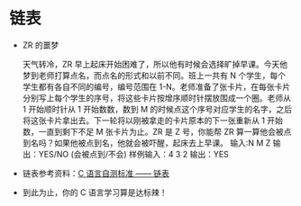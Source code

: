 # 链表

- ZR 的噩梦

  天气转冷，ZR 早上起床开始困难了，所以他有时候会选择旷掉早课。今天他梦到老师打算点名，而点名的形式和以前不同。班上一共有 N 个学生，每个学生都有各自不同的编号，编号范围在 1-N。老师准备了张卡片，在每张卡片分别写上每个学生的序号，将这些卡片按增序顺时针摆放围成一个圈。老师从 1 开始顺时针从 1 开始数数，数到 M 的时候点这个序号对应学生的名字，之后将这张卡片拿出去。下一轮将以刚被拿走的卡片原本的下一张重新从 1 开始数，一直到剩下不足 M 张卡片为止。ZR 是 Z 号，你能帮 ZR 算一算他会被点到名吗？如果他被点到名，他就会被吓醒，起床去上早课。
  输入∶N M Z 输出：YES/NO (会被点到/不会) 样例输入：4 3 2 输出：YES

- 链表参考资料：[C 语言自测标准 —— 链表](https://hdu-cs.wiki/3.%E7%BC%96%E7%A8%8B%E6%80%9D%E7%BB%B4%E4%BD%93%E7%B3%BB%E6%9E%84%E5%BB%BA/3.4.5.1C%E8%AF%AD%E8%A8%80%E8%87%AA%E6%B5%8B%E6%A0%87%E5%87%86%E2%80%94%E2%80%94%E9%93%BE%E8%A1%A8)

- 到此为止，你的 C 语言学习算是达标辣！
